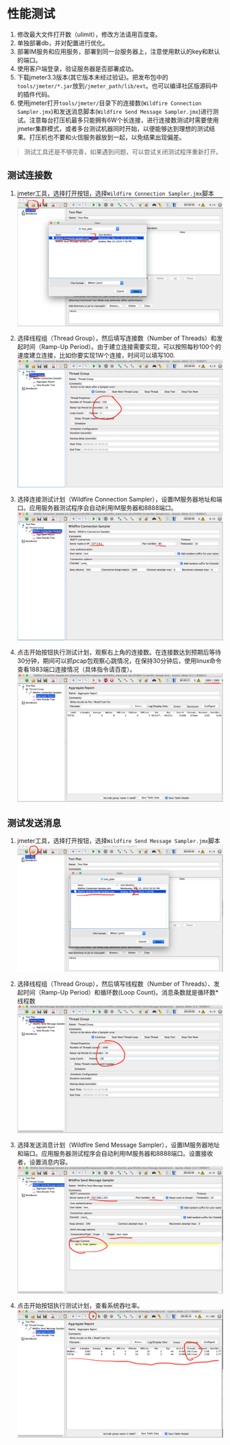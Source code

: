 # 性能测试
1. 修改最大文件打开数（ulimit），修改方法请用百度查。
2. 单独部署db，并对配置进行优化。
3. 部署IM服务和应用服务，部署到同一台服务器上，注意使用默认的key和默认的端口。
4. 使用客户端登录，验证服务器是否部署成功。
5. 下载jmeter3.3版本(其它版本未经过验证)。把发布包中的```tools/jmeter/*.jar```放到```/jmeter_path/lib/ext```。也可以编译社区版源码中的插件代码。
6. 使用jmeter打开```tools/jmeter/```目录下的连接数(```Wildfire Connection Sampler.jmx```)和发送消息脚本(```Wildfire Send Message Sampler.jmx```)进行测试。注意每台打压机最多只能拥有6W个长连接，进行连接数测试时需要使用jmeter集群模式，或者多台测试机器同时开始，以便能够达到理想的测试结果。打压机也不要和火信服务器放到一起，以免结果出现偏差。
> 测试工具还是不够完善，如果遇到问题，可以尝试关闭测试程序重新打开。

## 测试连接数
1. jmeter工具，选择打开按钮，选择```Wildfire Connection Sampler.jmx```脚本
![测试计划](./assert/connect1.png)

2. 选择线程组（Thread Group），然后填写连接数（Number of Threads）和发起时间（Ramp-Up Period）。由于建立连接需要实现，可以按照每秒100个的速度建立连接，比如你要实现1W个连接，时间可以填写100.
![连接数](./assert/connect2.png)

3. 选择连接测试计划（Wildfire Connection Sampler），设置IM服务器地址和端口。应用服务器测试程序会自动利用IM服务器和8888端口。
![服务器设置](./assert/connect3.png)

4. 点击开始按钮执行测试计划，观察右上角的连接数。在连接数达到预期后等待30分钟，期间可以抓pcap包观察心跳情况，在保持30分钟后，使用linux命令查看1883端口连接情况（具体指令请百度）。
![开始测试](./assert/connect4.png)

## 测试发送消息
1. jmeter工具，选择打开按钮，选择```Wildfire Send Message Sampler.jmx```脚本
![测试计划](./assert/send_message1.png)

2. 选择线程组（Thread Group），然后填写线程数（Number of Threads）、发起时间（Ramp-Up Period）和循环数(Loop Count)。消息条数就是循环数*线程数
![测试数](./assert/send_message2.png)

3. 选择发送消息计划（Wildfire Send Message Sampler），设置IM服务器地址和端口。应用服务器测试程序会自动利用IM服务器和8888端口。设置接收者，设置消息内容。
![服务器设置](./assert/send_message3.png)

4. 点击开始按钮执行测试计划，查看系统吞吐率。
![开始测试](./assert/send_message4.png)
